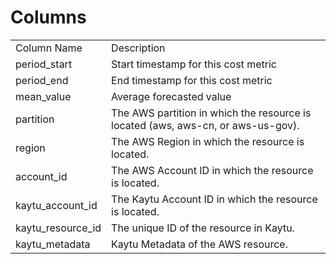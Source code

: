 # Columns  

<table>
	<tr><td>Column Name</td><td>Description</td></tr>
	<tr><td>period_start</td><td>Start timestamp for this cost metric</td></tr>
	<tr><td>period_end</td><td>End timestamp for this cost metric</td></tr>
	<tr><td>mean_value</td><td>Average forecasted value</td></tr>
	<tr><td>partition</td><td>The AWS partition in which the resource is located (aws, aws-cn, or aws-us-gov).</td></tr>
	<tr><td>region</td><td>The AWS Region in which the resource is located.</td></tr>
	<tr><td>account_id</td><td>The AWS Account ID in which the resource is located.</td></tr>
	<tr><td>kaytu_account_id</td><td>The Kaytu Account ID in which the resource is located.</td></tr>
	<tr><td>kaytu_resource_id</td><td>The unique ID of the resource in Kaytu.</td></tr>
	<tr><td>kaytu_metadata</td><td>Kaytu Metadata of the AWS resource.</td></tr>
</table>